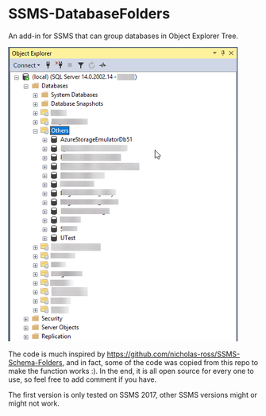 # SSMS-DatabaseFolders
An add-in for SSMS that can group databases in Object Explorer Tree.

![Screenshot](screenshot.png)

The code is much inspired by https://github.com/nicholas-ross/SSMS-Schema-Folders, and in fact, some of the code was copied from this repo to make the function works :). In the end, it is all open source for every one to use, so feel free to add comment if you have.

The first version is only tested on SSMS 2017, other SSMS versions might or might not work.


